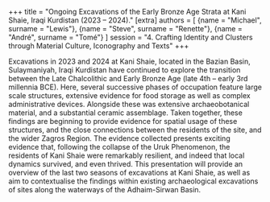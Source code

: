 +++
title = "Ongoing Excavations of the Early Bronze Age Strata at Kani Shaie, Iraqi Kurdistan (2023 – 2024)."
[extra]
authors = [
    {name = "Michael", surname = "Lewis"},
    {name = "Steve", surname = "Renette"},
    {name = "André", surname = "Tomé"}
]
session = "4. Crafting Identity and Clusters through Material Culture, Iconography and Texts"
+++

Excavations in 2023 and 2024 at Kani Shaie, located in the Bazian Basin, Sulaymaniyah, Iraqi Kurdistan have continued to explore the transition between the Late Chalcolithic and Early Bronze Age (late 4th – early 3rd millennia BCE). Here, several successive phases of occupation feature large scale structures, extensive evidence for food storage as well as complex administrative devices. Alongside these was extensive archaeobotanical material, and a substantial ceramic assemblage. Taken together, these findings are beginning to provide evidence for spatial usage of these structures, and the close connections between the residents of the site, and the wider Zagros Region.
The evidence collected presents exciting evidence that, following the collapse of the Uruk Phenomenon, the residents of Kani Shaie were remarkably resilient, and indeed that local dynamics survived, and even thrived. This presentation will provide an overview of the last two seasons of excavations at Kani Shaie, as well as aim to contextualise the findings within existing archaeological excavations of sites along the waterways of the Adhaim-Sirwan Basin.
